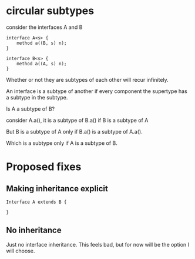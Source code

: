 # circular subtypes
consider the interfaces A and B
```
interface A<s> {
    method a((B, s) n);
}

interface B<s> {
    method a((A, s) n);
}
```
Whether or not they are subtypes of each other will recur infinitely.

An interface is a subtype of another if every component the supertype has a subtype in the subtype.

Is A a subtype of B?

consider A.a(), it is a subtype of B.a() if B is a subtype of A

But B is a subtype of A only if B.a() is a subtype of A.a().

Which is a subtype only if A is a subtype of B.

# Proposed fixes
## Making inheritance explicit


```
Interface A extends B {

}
```
## No inheritance
Just no interface inheritance.
This feels bad, but for now will be the option I will choose.

